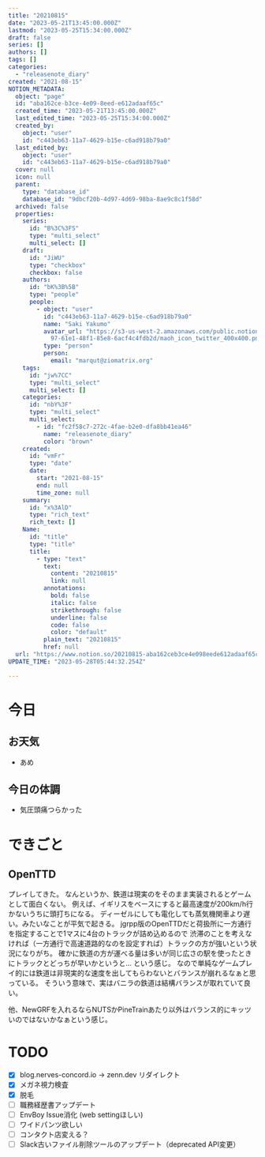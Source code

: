 ```yaml
---
title: "20210815"
date: "2023-05-21T13:45:00.000Z"
lastmod: "2023-05-25T15:34:00.000Z"
draft: false
series: []
authors: []
tags: []
categories:
  - "releasenote_diary"
created: "2021-08-15"
NOTION_METADATA:
  object: "page"
  id: "aba162ce-b3ce-4e09-8eed-e612adaaf65c"
  created_time: "2023-05-21T13:45:00.000Z"
  last_edited_time: "2023-05-25T15:34:00.000Z"
  created_by:
    object: "user"
    id: "c443eb63-11a7-4629-b15e-c6ad918b79a0"
  last_edited_by:
    object: "user"
    id: "c443eb63-11a7-4629-b15e-c6ad918b79a0"
  cover: null
  icon: null
  parent:
    type: "database_id"
    database_id: "9dbcf20b-4d97-4d69-98ba-8ae9c8c1f58d"
  archived: false
  properties:
    series:
      id: "B%3C%3FS"
      type: "multi_select"
      multi_select: []
    draft:
      id: "JiWU"
      type: "checkbox"
      checkbox: false
    authors:
      id: "bK%3B%5B"
      type: "people"
      people:
        - object: "user"
          id: "c443eb63-11a7-4629-b15e-c6ad918b79a0"
          name: "Saki Yakumo"
          avatar_url: "https://s3-us-west-2.amazonaws.com/public.notion-static.com/3ad1c4\
            97-61e1-48f1-85e8-6acf4c4fdb2d/maoh_icon_twitter_400x400.png"
          type: "person"
          person:
            email: "marqut@ziomatrix.org"
    tags:
      id: "jw%7CC"
      type: "multi_select"
      multi_select: []
    categories:
      id: "nbY%3F"
      type: "multi_select"
      multi_select:
        - id: "fc2f58c7-272c-4fae-b2e0-dfa8bb41ea46"
          name: "releasenote_diary"
          color: "brown"
    created:
      id: "vmFr"
      type: "date"
      date:
        start: "2021-08-15"
        end: null
        time_zone: null
    summary:
      id: "x%3AlD"
      type: "rich_text"
      rich_text: []
    Name:
      id: "title"
      type: "title"
      title:
        - type: "text"
          text:
            content: "20210815"
            link: null
          annotations:
            bold: false
            italic: false
            strikethrough: false
            underline: false
            code: false
            color: "default"
          plain_text: "20210815"
          href: null
  url: "https://www.notion.so/20210815-aba162ceb3ce4e098eede612adaaf65c"
UPDATE_TIME: "2023-05-28T05:44:32.254Z"

---
```

<link rel="stylesheet" href="https://cdn.jsdelivr.net/npm/katex@0.16.2/dist/katex.min.css" integrity="sha384-bYdxxUwYipFNohQlHt0bjN/LCpueqWz13HufFEV1SUatKs1cm4L6fFgCi1jT643X" crossorigin="anonymous">


# 今日


## お天気

- あめ

## 今日の体調

- 気圧頭痛つらかった

# できごと


## OpenTTD


プレイしてきた。 なんというか、鉄道は現実のをそのまま実装されるとゲームとして面白くない。 例えば、イギリスをベースにすると最高速度が200km/h行かないうちに頭打ちになる。 ディーゼルにしても電化しても蒸気機関車より遅い。みたいなことが平気で起きる。 jgrpp版のOpenTTDだと荷扱所に一方通行を指定することで1マスに4台のトラックが詰め込めるので 渋滞のことを考えなければ（一方通行で高速道路的なのを設定すれば）トラックの方が強いという状況になりがち。 確かに鉄道の方が運べる量は多いが同じ広さの駅を使ったときにトラックとどっちが早いかというと… という感じ。 なので単純なゲームプレイ的には鉄道は非現実的な速度を出してもらわないとバランスが崩れるなぁと思っている。 そういう意味で、実はバニラの鉄道は結構バランスが取れていて良い。


他、NewGRFを入れるならNUTSかPineTrainあたり以外はバランス的にキッツいのではないかなぁという感じ。


# TODO

- [x] blog.nerves-concord.io -> zenn.dev リダイレクト
- [x] メガネ視力検査
- [x] 脱毛
- [ ] 職務経歴書アップデート
- [ ] EnvBoy Issue消化 (web settingほしい)
- [ ] ワイドパンツ欲しい
- [ ] コンタクト店変える？
- [ ] Slack古いファイル削除ツールのアップデート（deprecated API変更）
